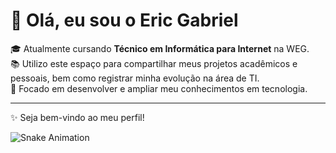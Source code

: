 # 👋 Olá, eu sou o Eric Gabriel  

🎓 Atualmente cursando **Técnico em Informática para Internet** na WEG.  
📚 Utilizo este espaço para compartilhar meus projetos acadêmicos e pessoais, bem como registrar minha evolução na área de TI.  
🚀 Focado em desenvolver e ampliar meu conhecimentos em tecnologia.  

---
✨ Seja bem-vindo ao meu perfil!

![Snake Animation](https://media.giphy.com/media/26xBwdIuRJiAi/giphy.gif)
